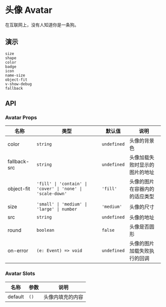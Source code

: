 # 头像 Avatar

在互联网上，没有人知道你是一条狗。

## 演示

```demo
size
shape
color
badge
icon
name-size
object-fit
v-show-debug
fallback
```

## API

### Avatar Props

| 名称 | 类型 | 默认值 | 说明 |
| --- | --- | --- | --- |
| color | `string` | `undefined` | 头像的背景色 |
| fallback-src | `string` | `undefined` | 头像加载失败时显示的图片的地址 |
| object-fit | `'fill' \| 'contain' \| 'cover' \| 'none' \| 'scale-down'` | `'fill'` | 头像的图片在容器内的的适应类型 |
| size | `'small' \| 'medium' \| 'large' \| number` | `'medium'` | 头像的尺寸 |
| src | `string` | `undefined` | 头像的地址 |
| round | `boolean` | `false` | 头像是否圆形 |
| on-error | `(e: Event) => void` | `undefined` | 头像的图片加载失败执行的回调 |

### Avatar Slots

| 名称    | 参数 | 说明             |
| ------- | ---- | ---------------- |
| default | `()` | 头像内填充的内容 |
